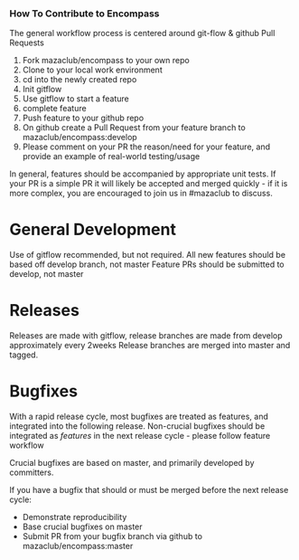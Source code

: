 ### How To Contribute to Encompass 

The general workflow process is centered around git-flow & github  Pull Requests

1. Fork mazaclub/encompass to your own repo
2. Clone to your local work environment
3. cd into the newly created repo
4. Init  gitflow
5. Use gitflow to start a feature
6. complete feature
7. Push feature to your github repo
7. On github create a Pull Request from your feature branch to mazaclub/encompass:develop
8. Please comment on your PR the reason/need for your feature, and provide an example of real-world testing/usage

In general, features should be accompanied by appropriate unit tests. 
If your PR is a simple PR it will likely be accepted and merged quickly - if it is more complex, 
you are encouraged to join us in #mazaclub to discuss. 

# General Development

Use of gitflow recommended, but not required. 
All new features should be based off develop branch, not master
Feature PRs should be submitted to develop, not master

# Releases
Releases are made with gitflow, release branches are made from develop approximately every 2weeks
Release branches are merged into master and tagged.

# Bugfixes

With a rapid release cycle, most bugfixes are treated as features, and integrated into the following release. 
Non-crucial bugfixes should be integrated as *features* in the next release cycle - please follow feature workflow

Crucial bugfixes are based on master, and primarily developed by committers. 

If you have a bugfix that should or must  be merged before the next release cycle:
 - Demonstrate reproducibility 
 - Base crucial bugfixes on master
 - Submit PR from your bugfix branch via github to mazaclub/encompass:master


